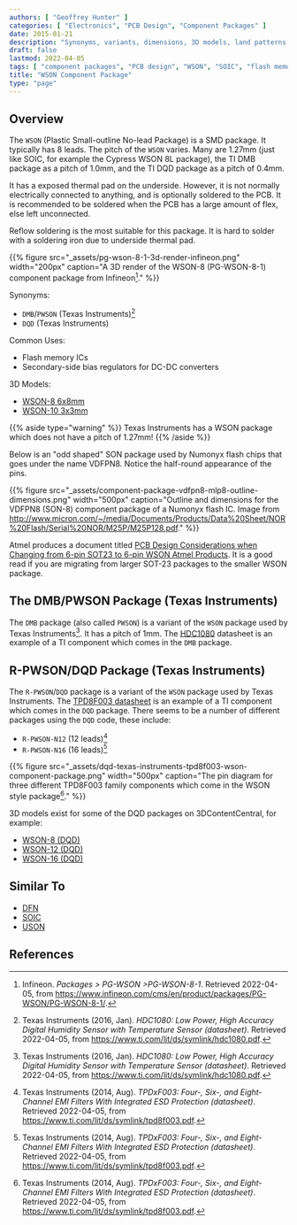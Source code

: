 ```yaml
---
authors: [ "Geoffrey Hunter" ]
categories: [ "Electronics", "PCB Design", "Component Packages" ]
date: 2015-01-21
description: "Synonyms, variants, dimensions, 3D models, land patterns and more info on the WSON component package."
draft: false
lastmod: 2022-04-05
tags: [ "component packages", "PCB design", "WSON", "SOIC", "flash memory", "DQD", "DMB", "PWSON", "SOT-23" ]
title: "WSON Component Package"
type: "page"
---
```


## Overview

The `WSON` (Plastic Small-outline No-lead Package) is a SMD package. It typically has 8 leads. The pitch of the `WSON` varies. Many are 1.27mm (just like SOIC, for example the Cypress WSON 8L package), the TI DMB package as a pitch of 1.0mm, and the TI DQD package as a pitch of 0.4mm.

It has a exposed thermal pad on the underside. However, it is not normally electrically connected to anything, and is optionally soldered to the PCB. It is recommended to be soldered when the PCB has a large amount of flex, else left unconnected.

Reflow soldering is the most suitable for this package. It is hard to solder with a soldering iron due to underside thermal pad.

{{% figure src="_assets/pg-wson-8-1-3d-render-infineon.png" width="200px" caption="A 3D render of the WSON-8 (PG-WSON-8-1) component package from Infineon[^bib-infineon-pg-wson-8-1]." %}}

Synonyms:

* `DMB`/`PWSON` (Texas Instruments)[^bib-ti-hdc1080-ds]
* `DQD` (Texas Instruments)

Common Uses:

* Flash memory ICs
* Secondary-side bias regulators for DC-DC converters

3D Models:

* [WSON-8 6x8mm](https://www.3dcontentcentral.com/download-model.aspx?catalogid=171&id=416428)
* [WSON-10 3x3mm](https://www.3dcontentcentral.com/download-model.aspx?catalogid=171&id=626725)

{{% aside type="warning" %}}
Texas Instruments has a WSON package which does not have a pitch of 1.27mm!
{{% /aside %}}

Below is an "odd shaped" SON package used by Numonyx flash chips that goes under the name VDFPN8. Notice the half-round appearance of the pins.

{{% figure src="_assets/component-package-vdfpn8-mlp8-outline-dimensions.png" width="500px" caption="Outline and dimensions for the VDFPN8 (SON-8) component package of a Numonyx flash IC. Image from http://www.micron.com/~/media/Documents/Products/Data%20Sheet/NOR%20Flash/Serial%20NOR/M25P/M25P128.pdf." %}}

Atmel produces a document titled [PCB Design Considerations when Changing from 6-pin SOT23 to 6-pin WSON Atmel Products](http://ww1.microchip.com/downloads/en/AppNotes/QAN0027_6-Pin-SOT23-to-6-Pin-WSON_1_05.pdf). It is a good read if you are migrating from larger SOT-23 packages to the smaller WSON package.

## The DMB/PWSON Package (Texas Instruments)

The `DMB` package (also called `PWSON`) is a variant of the `WSON` package used by Texas Instruments[^bib-ti-hdc1080-ds]. It has a pitch of 1mm. The [HDC1080](http://www.ti.com/lit/ds/symlink/hdc1080.pdf) datasheet is an example of a TI component which comes in the `DMB` package.

## R-PWSON/DQD Package (Texas Instruments)

The `R-PWSON`/`DQD` package is a variant of the `WSON` package used by Texas Instruments. The [TPD8F003 datasheet](http://www.ti.com/lit/ds/symlink/tpd8f003.pdf) is an example of a TI component which comes in the `DQD` package. There seems to be a number of different packages using the `DQD` code, these include:

* `R-PWSON-N12` (12 leads)[^bib-ti-tpdxf003-ds]
* `R-PWSON-N16` (16 leads)[^bib-ti-tpdxf003-ds]

{{% figure src="_assets/dqd-texas-instruments-tpd8f003-wson-component-package.png" width="500px" caption="The pin diagram for three different TPD8F003 family components which come in the WSON style package[^bib-ti-tpdxf003-ds]." %}}

3D models exist for some of the DQD packages on 3DContentCentral, for example:

* [WSON-8 (DQD)](https://www.3dcontentcentral.com/download-model.aspx?catalogid=171&id=1025764)
* [WSON-12 (DQD)](https://www.3dcontentcentral.com/download-model.aspx?catalogid=171&id=1025763)
* [WSON-16 (DQD)](https://www.3dcontentcentral.com/download-model.aspx?catalogid=171&id=1025762)

## Similar To

* [DFN](/pcb-design/component-packages/dfn-component-package/)
* [SOIC](/pcb-design/component-packages/soic-component-package/)
* [USON](/pcb-design/component-packages/uson-component-package/)

## References

[^bib-infineon-pg-wson-8-1]: Infineon. _Packages > PG-WSON >PG-WSON-8-1_. Retrieved 2022-04-05, from https://www.infineon.com/cms/en/product/packages/PG-WSON/PG-WSON-8-1/.
[^bib-ti-hdc1080-ds]: Texas Instruments (2016, Jan). _HDC1080: Low Power, High Accuracy Digital Humidity Sensor with Temperature Sensor (datasheet)_. Retrieved 2022-04-05, from https://www.ti.com/lit/ds/symlink/hdc1080.pdf.
[^bib-ti-tpdxf003-ds]: Texas Instruments (2014, Aug). _TPDxF003: Four-, Six-, and Eight-Channel EMI Filters With Integrated ESD Protection (datasheet)_. Retrieved 2022-04-05, from https://www.ti.com/lit/ds/symlink/tpd8f003.pdf.
